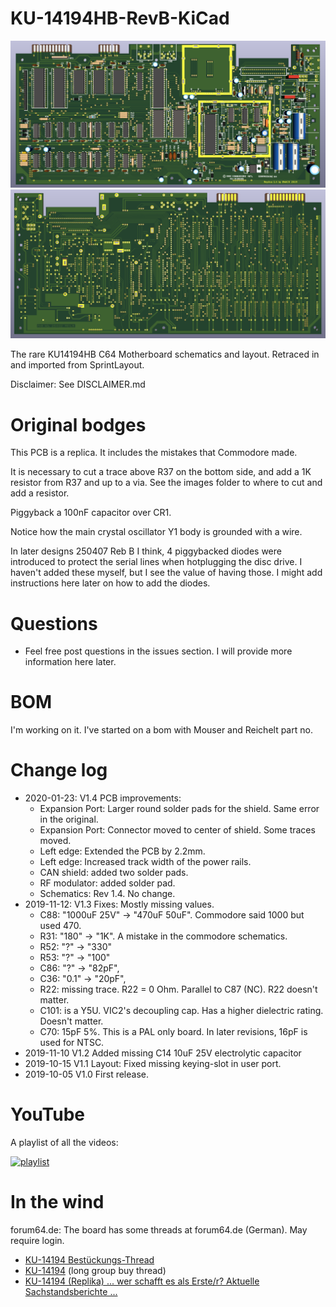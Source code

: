 # KU-14194HB-RevB-KiCad

![3D render](3Dview_1.4-top.png?raw=true "Title")
![3D render](3Dview_1.4-bottom.png?raw=true "Title")

The rare KU14194HB C64 Motherboard schematics and layout. Retraced in and imported from SprintLayout.

Disclaimer: See DISCLAIMER.md

# Original bodges

This PCB is a replica. It includes the mistakes that Commodore made.

It is necessary to cut a trace above R37 on the bottom side, and add a 1K resistor from R37 and up to a via.
See the images folder to where to cut and add a resistor.

Piggyback a 100nF capacitor over CR1.

Notice how the main crystal oscillator Y1 body is grounded with a wire.

In later designs 250407 Reb B I think, 4 piggybacked diodes were introduced to protect the serial lines when hotplugging the disc drive.
I haven't added these myself, but I see the value of having those. I might add instructions here later on how to add the diodes.

# Questions

* Feel free post questions in the issues section. I will provide more information here later.

# BOM

I'm working on it. I've started on a bom with Mouser and Reichelt part no.

# Change log

- 2020-01-23: V1.4 PCB improvements:
  - Expansion Port: Larger round solder pads for the shield. Same error in the original.
  - Expansion Port: Connector moved to center of shield. Some traces moved.
  - Left edge: Extended the PCB by 2.2mm.
  - Left edge: Increased track width of the power rails.
  - CAN shield: added two solder pads.
  - RF modulator: added solder pad.
  - Schematics: Rev 1.4. No change.
- 2019-11-12: V1.3 Fixes: Mostly missing values.
  - C88: "1000uF 25V" -> "470uF 50uF". Commodore said 1000 but used 470.
  - R31: "180" -> "1K". A mistake in the commodore schematics.
  - R52: "?" -> "330"
  - R53: "?" -> "100"
  - C86: "?" -> "82pF",
  - C36: "0.1" -> "20pF",
  - R22: missing trace. R22 = 0 Ohm. Parallel to C87 (NC). R22 doesn't matter.
  - C101: is a Y5U. VIC2's decoupling cap. Has a higher dielectric rating. Doesn't matter.
  - C70: 15pF 5%. This is a PAL only board. In later revisions, 16pF is used for NTSC.
 - 2019-11-10 V1.2 Added missing C14 10uF 25V electrolytic capacitor
- 2019-10-15 V1.1 Layout: Fixed missing keying-slot in user port.
- 2019-10-05 V1.0 First release.

# YouTube

A playlist of all the videos:

[![playlist](https://img.youtube.com/vi/iNxOm7G6efA/0.jpg)](
https://www.youtube.com/watch?v=iNxOm7G6efA&list=PLtQOf_JULmrTGLZCElGG_T1a01JSDP0CP)

# In the wind

forum64.de: The board has some threads at forum64.de (German). May require login.
* [KU-14194 Bestückungs-Thread](https://www.forum64.de/index.php?thread/96336-ku-14194-best%C3%BCckungs-thread/)
* [KU-14194](https://www.forum64.de/index.php?thread/95454-ku-14194/) (long group buy thread)
* [KU-14194 (Replika) ... wer schafft es als Erste/r? Aktuelle Sachstandsberichte ...](https://www.forum64.de/index.php?thread/95518-ku-14194-replika-wer-schafft-es-als-erste-r-aktuelle-sachstandsberichte/)
